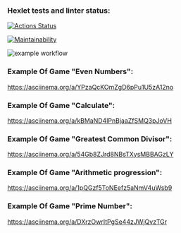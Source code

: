 ### Hexlet tests and linter status:

[![Actions Status](https://github.com/slavakokorin/frontend-project-lvl1/workflows/hexlet-check/badge.svg)](https://github.com/slavakokorin/frontend-project-lvl1/actions)

[![Maintainability](https://api.codeclimate.com/v1/badges/a99a88d28ad37a79dbf6/maintainability)](https://codeclimate.com/github/slavakokorin/frontend-project-lvl1)

![example workflow](https://github.com/slavakokorin/frontend-project-lvl1/actions/workflows/main.yml)

### Example Of Game "Even Numbers":

https://asciinema.org/a/YPzaQcKOmZgD6pPu1U5zA12no

### Example Of Game "Calculate":

https://asciinema.org/a/kBMaND4lPnBjaaZfSMQ3pJoVH

### Example Of Game "Greatest Common Divisor":

https://asciinema.org/a/54Gb8ZJrd8NBsTXysMBBAGzLY

### Example Of Game "Arithmetic progression":

https://asciinema.org/a/1pQGzf5ToNEefz5aNmV4uWsb9

### Example Of Game "Prime Number":

https://asciinema.org/a/DXrzOwrItPgSe44zJWjQvzTGr
